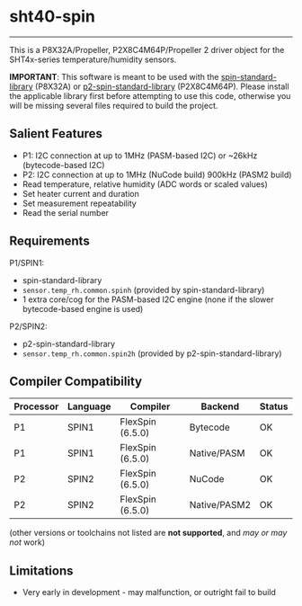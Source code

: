 # sht40-spin 
--------------

This is a P8X32A/Propeller, P2X8C4M64P/Propeller 2 driver object for the SHT4x-series temperature/humidity sensors.

**IMPORTANT**: This software is meant to be used with the [spin-standard-library](https://github.com/avsa242/spin-standard-library) (P8X32A) or [p2-spin-standard-library](https://github.com/avsa242/p2-spin-standard-library) (P2X8C4M64P). Please install the applicable library first before attempting to use this code, otherwise you will be missing several files required to build the project.


## Salient Features

* P1: I2C connection at up to 1MHz (PASM-based I2C) or ~26kHz (bytecode-based I2C)
* P2: I2C connection at up to 1MHz (NuCode build) 900kHz (PASM2 build)
* Read temperature, relative humidity (ADC words or scaled values)
* Set heater current and duration
* Set measurement repeatability
* Read the serial number


## Requirements

P1/SPIN1:
* spin-standard-library
* `sensor.temp_rh.common.spinh` (provided by spin-standard-library)
* 1 extra core/cog for the PASM-based I2C engine (none if the slower bytecode-based engine is used)

P2/SPIN2:
* p2-spin-standard-library
* `sensor.temp_rh.common.spin2h` (provided by p2-spin-standard-library)


## Compiler Compatibility

| Processor | Language | Compiler               | Backend      | Status                |
|-----------|----------|------------------------|--------------|-----------------------|
| P1        | SPIN1    | FlexSpin (6.5.0)       | Bytecode     | OK                    |
| P1        | SPIN1    | FlexSpin (6.5.0)       | Native/PASM  | OK                    |
| P2        | SPIN2    | FlexSpin (6.5.0)       | NuCode       | OK                    |
| P2        | SPIN2    | FlexSpin (6.5.0)       | Native/PASM2 | OK                    |

(other versions or toolchains not listed are __not supported__, and _may or may not_ work)


## Limitations

* Very early in development - may malfunction, or outright fail to build

